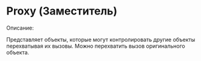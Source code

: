 # Proxy (Заместитель)

Описание:

Представляет объекты, которые могут контролировать другие объекты перехватывая их вызовы. 
Можно перехватить вызов оригинального объекта.
